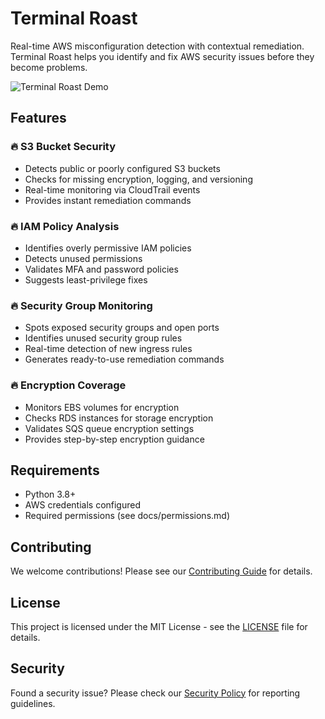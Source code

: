 # Terminal Roast

Real-time AWS misconfiguration detection with contextual remediation. Terminal Roast helps you identify and fix AWS security issues before they become problems.

![Terminal Roast Demo](https://github.com/user-attachments/assets/0700125d-d464-47f5-bc07-5197bee0ba78)

## Features

### 🔥 S3 Bucket Security
- Detects public or poorly configured S3 buckets
- Checks for missing encryption, logging, and versioning
- Real-time monitoring via CloudTrail events
- Provides instant remediation commands

### 🔥 IAM Policy Analysis
- Identifies overly permissive IAM policies
- Detects unused permissions
- Validates MFA and password policies
- Suggests least-privilege fixes

### 🔥 Security Group Monitoring
- Spots exposed security groups and open ports
- Identifies unused security group rules
- Real-time detection of new ingress rules
- Generates ready-to-use remediation commands

### 🔥 Encryption Coverage
- Monitors EBS volumes for encryption
- Checks RDS instances for storage encryption
- Validates SQS queue encryption settings
- Provides step-by-step encryption guidance

## Requirements

- Python 3.8+
- AWS credentials configured
- Required permissions (see docs/permissions.md)

## Contributing

We welcome contributions! Please see our [Contributing Guide](CONTRIBUTING.md) for details.

## License

This project is licensed under the MIT License - see the [LICENSE](LICENSE) file for details.

## Security

Found a security issue? Please check our [Security Policy](SECURITY.md) for reporting guidelines.

